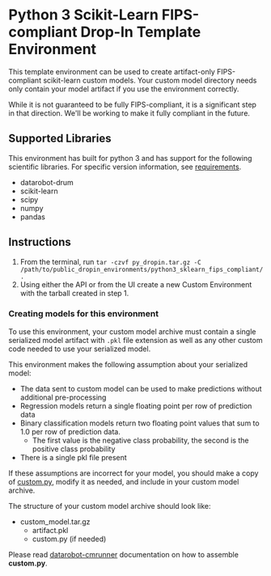 # Python 3 Scikit-Learn FIPS-compliant Drop-In Template Environment

This template environment can be used to create artifact-only FIPS-compliant scikit-learn custom models.
Your custom model directory needs only contain your model artifact if you use the
environment correctly.

While it is not guaranteed to be fully FIPS-compliant, it is a significant step in that direction. We'll be
working to make it fully compliant in the future.

## Supported Libraries

This environment has built for python 3 and has support for the following scientific libraries.
For specific version information, see [requirements](requirements.txt).

- datarobot-drum
- scikit-learn
- scipy
- numpy
- pandas

## Instructions

1. From the terminal, run `tar -czvf py_dropin.tar.gz -C /path/to/public_dropin_environments/python3_sklearn_fips_compliant/ .`
2. Using either the API or from the UI create a new Custom Environment with the tarball created
in step 1.

### Creating models for this environment

To use this environment, your custom model archive must contain a single serialized model artifact
with `.pkl` file extension as well as any other custom code needed to use your serialized model.


This environment makes the following assumption about your serialized model:
- The data sent to custom model can be used to make predictions without
additional pre-processing
- Regression models return a single floating point per row of prediction data
- Binary classification models return two floating point values that sum to 1.0 per row of prediction data.
  - The first value is the negative class probability, the second is the positive class probability
- There is a single pkl file present

If these assumptions are incorrect for your model, you should make a copy of [custom.py](https://github.com/datarobot/datarobot-user-models/blob/master/model_templates/python3_sklearn/custom.py), modify it as needed, and include in your custom model archive.

The structure of your custom model archive should look like:

- custom_model.tar.gz
  - artifact.pkl
  - custom.py (if needed)

Please read [datarobot-cmrunner](../../custom_model_runner/README.md) documentation on how to assemble **custom.py**.
